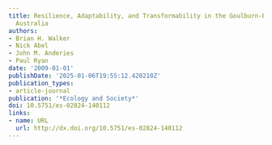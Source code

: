 ```yaml
---
title: Resilience, Adaptability, and Transformability in the Goulburn-Broken Catchment,
  Australia
authors:
- Brian H. Walker
- Nick Abel
- John M. Anderies
- Paul Ryan
date: '2009-01-01'
publishDate: '2025-01-06T19:55:12.420210Z'
publication_types:
- article-journal
publication: '*Ecology and Society*'
doi: 10.5751/es-02824-140112
links:
- name: URL
  url: http://dx.doi.org/10.5751/es-02824-140112
---
```


